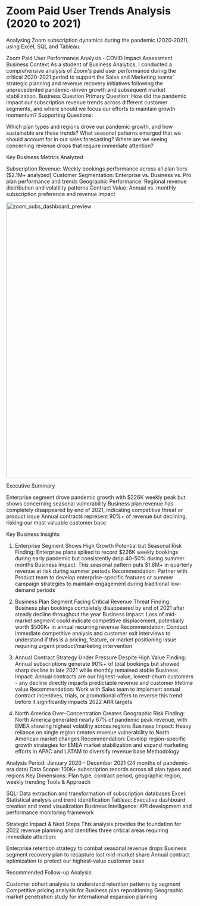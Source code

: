 # Zoom Paid User Trends Analysis (2020 to 2021)
Analysing Zoom subscription dynamics during the pandemic (2020-2021), using Excel, SQL and Tableau.



Zoom Paid User Performance Analysis - COVID Impact Assessment
Business Context
As a student of Business Analytics, I conducted a comprehensive analysis of Zoom's paid user performance during the critical 2020-2021 period to support the Sales and Marketing teams' strategic planning and revenue recovery initiatives following the unprecedented pandemic-driven growth and subsequent market stabilization.
Business Question
Primary Question: How did the pandemic impact our subscription revenue trends across different customer segments, and where should we focus our efforts to maintain growth momentum?
Supporting Questions:

Which plan types and regions drove our pandemic growth, and how sustainable are these trends?
What seasonal patterns emerged that we should account for in our sales forecasting?
Where are we seeing concerning revenue drops that require immediate attention?

Key Business Metrics Analyzed

Subscription Revenue: Weekly bookings performance across all plan tiers ($2.1M+ analyzed)
Customer Segmentation: Enterprise vs. Business vs. Pro plan performance and trends
Geographic Performance: Regional revenue distribution and volatility patterns
Contract Value: Annual vs. monthly subscription preference and revenue impact

<img width="738" alt="zoom_subs_dashboard_preview" src="https://github.com/Rblewett9/Zoom-Subscription-Trends-Analysis-2020-to-2021-/assets/136934891/81b9bd9e-eb62-4b50-aede-6c8c58892d55">

Executive Summary

Enterprise segment drove pandemic growth with $226K weekly peak but shows concerning seasonal vulnerability
Business plan revenue has completely disappeared by end of 2021, indicating competitive threat or product issue
Annual contracts represent 90%+ of revenue but declining, risking our most valuable customer base

Key Business Insights

1. Enterprise Segment Shows High Growth Potential but Seasonal Risk
Finding: Enterprise plans spiked to record $226K weekly bookings during early pandemic but consistently drop 40-50% during summer months
Business Impact: This seasonal pattern puts $1.8M+ in quarterly revenue at risk during summer periods
Recommendation: Partner with Product team to develop enterprise-specific features or summer campaign strategies to maintain engagement during traditional low-demand periods

2. Business Plan Segment Facing Critical Revenue Threat
Finding: Business plan bookings completely disappeared by end of 2021 after steady decline throughout the year
Business Impact: Loss of mid-market segment could indicate competitive displacement, potentially worth $500K+ in annual recurring revenue
Recommendation: Conduct immediate competitive analysis and customer exit interviews to understand if this is a pricing, feature, or market positioning issue requiring urgent product/marketing intervention

3. Annual Contract Strategy Under Pressure Despite High Value
Finding: Annual subscriptions generate 90%+ of total bookings but showed sharp decline in late 2021 while monthly remained stable
Business Impact: Annual contracts are our highest-value, lowest-churn customers - any decline directly impacts predictable revenue and customer lifetime value
Recommendation: Work with Sales team to implement annual contract incentives, trials, or promotional offers to reverse this trend before it significantly impacts 2022 ARR targets

4. North America Over-Concentration Creates Geographic Risk
Finding: North America generated nearly 67% of pandemic peak revenue, with EMEA showing highest volatility across regions
Business Impact: Heavy reliance on single region creates revenue vulnerability to North American market changes
Recommendation: Develop region-specific growth strategies for EMEA market stabilization and expand marketing efforts in APAC and LATAM to diversify revenue base
Methodology

Analysis Period: January 2020 - December 2021 (24 months of pandemic-era data)
Data Scope: 100K+ subscription records across all plan types and regions
Key Dimensions: Plan type, contract period, geographic region, weekly trending
Tools & Approach

SQL: Data extraction and transformation of subscription databases
Excel: Statistical analysis and trend identification
Tableau: Executive dashboard creation and trend visualization
Business Intelligence: KPI development and performance monitoring framework

Strategic Impact & Next Steps
This analysis provides the foundation for 2022 revenue planning and identifies three critical areas requiring immediate attention:

Enterprise retention strategy to combat seasonal revenue drops
Business segment recovery plan to recapture lost mid-market share
Annual contract optimization to protect our highest-value customer base

Recommended Follow-up Analysis:

Customer cohort analysis to understand retention patterns by segment
Competitive pricing analysis for Business plan repositioning
Geographic market penetration study for international expansion planning
